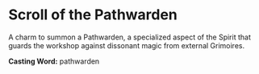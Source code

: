 # Scroll of the Pathwarden

A charm to summon a Pathwarden, a specialized aspect of the Spirit that guards the workshop against dissonant magic from external Grimoires.

**Casting Word:** pathwarden
